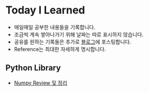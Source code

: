 # Today I Learned
* 매일매일 공부한 내용들을 기록합니다.
* 조금씩 계속 쌓아나가기 위해 날짜는 따로 표시하지 않습니다.
* 공유를 원하는 기록들은 추가로 [블로그](https://redmooncode.tistory.com/)에 포스팅합니다.
* Reference는 최대한 자세하게 명시합니다.

## Python Library
* [Numpy Review 및 정리](https://github.com/Byeon-MJ/TIL/blob/main/Numpy_Note.ipynb)
